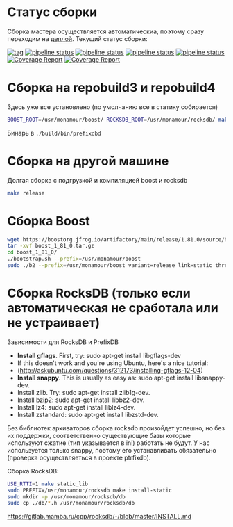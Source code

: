 # Статус сборки 

Сборка мастера осуществляется автоматическиa, поэтому сразу переходим на [деплой](deploy.md). Текущий статус сборки:

[![tag](https://img.shields.io/github/v/tag/mambaru/prefixdbd.svg?sort=semver)](https://github.com/mambaru/prefixdbd/tree/master)
[![pipeline status](https://gitlab.mamba.ru/cpp/prefixdbd/badges/master/pipeline.svg)](http://github.lan/cpp/prefixdbd/commits/master)
[![pipeline status](https://gitlab.mamba.ru/cpp/prefixdbd/badges/pre-release/pipeline.svg)](http://github.lan/cpp/prefixdbd/commits/master)
[![pipeline status](https://gitlab.mamba.ru/cpp/prefixdbd/badges/devel/pipeline.svg)](http://github.lan/cpp/prefixdbd/commits/devel)
[![pipeline status](https://gitlab.mamba.ru/cpp/prefixdbd/badges/wip-devel/pipeline.svg)](http://github.lan/cpp/prefixdbd/commits/wip-devel)
[![Coverage Report](https://gitlab.mamba.ru/cpp/prefixdbd/badges/pre-release/coverage.svg)](http://github.lan/cpp/prefixdbd/commits/master)
[![Coverage Report](https://gitlab.mamba.ru/cpp/wfc_prefixdb/badges/pre-release/coverage.svg)](http://github.lan/cpp/wfc_prefixdb/commits/master)

# Сборка на repobuild3 и repobuild4

Здесь уже все установлено (по умолчанию все в статику собирается)

```bash
BOOST_ROOT=/usr/monamour/boost/ ROCKSDB_ROOT=/usr/monamour/rocksdb/ make release ARGS=-j4
```

Бинарь в `./build/bin/prefixdbd`

# Сборка на другой машине 

Долгая сборка с подгрузкой и компиляцией boost и rocksdb

```bash
make release
```

# Сборка Boost

```bash
wget https://boostorg.jfrog.io/artifactory/main/release/1.81.0/source/boost_1_81_0.tar.gz
tar -xvf boost_1_81_0.tar.gz
cd boost_1_81_0/
./bootstrap.sh --prefix=/usr/monamour/boost
sudo ./b2 --prefix=/usr/monamour/boost variant=release link=static threading=multi runtime-link=static install
```

# Сборка RocksDB (только если автоматическая не сработала или не устраивает)

Зависимости для RocksDB и PrefixDB
* **Install gflags**. First, try: sudo apt-get install libgflags-dev
* If this doesn't work and you're using Ubuntu, here's a nice tutorial:
* (http://askubuntu.com/questions/312173/installing-gflags-12-04)
* **Install snappy**. This is usually as easy as: sudo apt-get install libsnappy-dev.
* Install zlib. Try: sudo apt-get install zlib1g-dev.
* Install bzip2: sudo apt-get install libbz2-dev.
* Install lz4: sudo apt-get install liblz4-dev.
* Install zstandard: sudo apt-get install libzstd-dev.

Без библиотек архиваторов сборка rocksdb произойдет успешно, но без их поддержки, соответственно существующие базы которые используют сжатие (тип указывается в ini) работать не будут. У нас используется только snappy, поэтому его устанавливать обязательно (проверка осуществляеться в проекте ptrfixdb).   

Сборка RocksDB:
```bash
USE_RTTI=1 make static_lib
sudo PREFIX=/usr/monamour/rocksdb make install-static
sudo mkdir -p /usr/monamour/rocksdb/db
sudo cp ./db/*.h /usr/monamour/rocksdb/db
```

https://gitlab.mamba.ru/cpp/rocksdb/-/blob/master/INSTALL.md

